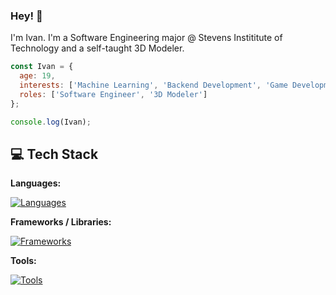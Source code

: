 ### Hey! 👋

I'm Ivan. I'm a Software Engineering major @ Stevens Instititute of Technology and a self-taught 3D Modeler.

```javascript
const Ivan = {
  age: 19, 
  interests: ['Machine Learning', 'Backend Development', 'Game Development', '3D Modeling'], 
  roles: ['Software Engineer', '3D Modeler']
};

console.log(Ivan);
```
## 💻 Tech Stack
**Languages:**

[![Languages](https://skillicons.dev/icons?i=python,js,java,cpp,swift&theme=dark)](https://skillicons.dev)

**Frameworks / Libraries:**

[![Frameworks](https://skillicons.dev/icons?i=react,pytorch,flask&theme=dark)](https://skillicons.dev)

**Tools:**

[![Tools](https://skillicons.dev/icons?i=vscode,eclipse,figma,github,blender&theme=dark)](https://skillicons.dev)

